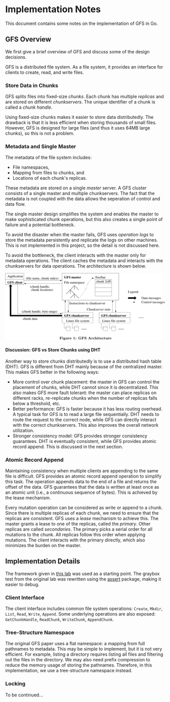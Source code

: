 # Implementation Notes

This document contains some notes on the implementation of GFS in Go.

## GFS Overview

We first give a brief overview of GFS and discuss some of the design decisions.

GFS is a distributed file system. As a file system, it provides an interface for clients to create, read, and write files.

### Store Data in Chunks

GFS splits files into fixed-size *chunks*. Each chunk has multiple *replicas* and are stored on different *chunkservers*. The unique identifier of a chunk is called a *chunk handle*.

Using fixed-size chunks makes it easier to store data distributedly. The drawback is that it is less efficient when storing thousands of small files. However, GFS is designed for large files (and thus it uses 64MB large chunks), so this is not a problem.

### Metadata and Single Master

The metadata of the file system includes:

- File namespaces,
- Mapping from files to chunks, and
- Locations of each chunk's replicas.

These metadata are stored on a single *master* server. A GFS cluster consists of a single master and multiple chunkservers. The fact that the metadata is not coupled with the data allows the seperation of control and data flow.

The single master design simplifies the system and enables the master to make sophisticated chunk operations, but this also creates a single point of failure and a potential bottleneck.

To avoid the disaster when the master fails, GFS uses *operation logs* to store the metadata persistently and replicate the logs on other machines. This is not implemented in this project, so the detail is not discussed here.

To avoid the bottleneck, the client interacts with the master only for metadata operations. The client caches the metadata and interacts with the chunkservers for data operations. The architecture is shown below.

![](assets/Figure1-GFS-Architecture.svg)

#### Discussion: GFS vs Store Chunks using DHT

Another way to store chunks distributedly is to use a distributed hash table (DHT). GFS is different from DHT mainly because of the centralized master. This makes GFS better in the following ways:

- More control over chunk placement: the master in GFS can control the placement of chunks, while DHT cannot since it is decentralized. This also makes GFS more fault tolerant: the master can place replicas on different racks, re-replicate chunks when the number of replicas falls below a threshold, etc.
- Better performance: GFS is faster because it has less routing overhead. A typical task for GFS is to read a large file sequentially. DHT needs to route the request to the correct node, while GFS can directly interact with the correct chunkservers. This also improves the overall network utilization.
- Stronger consistency model: GFS provides stronger consistency guarantees. DHT is eventually consistent, while GFS provides atomic record append. This is discussed in the next section.

### Atomic Record Append

Maintaining consistency when multiple clients are appending to the same file is difficult. GFS provides an atomic record append operation to simplify this task. The operation appends data to the end of a file and returns the offset of the data. GFS guarantees that the
data is written at least once as an atomic unit (i.e., a continuous sequence of bytes). This is achieved by the lease mechanism.

Every mutation operation can be considered as write or append to a chunk. Since there is multiple replicas of each chunk, we need to ensure that the replicas are consistent. GFS uses a *lease* mechanism to achieve this. The master grants a lease to one of the replicas, called the *primary*. Other replicas are called *secondaries*. The primary picks a serial order for all mutations to the chunk. All replicas follow this order when applying mutations. The client interacts with the primary directly, which also minimizes the burden on the master.

## Implementation Details

The framework given in [this lab](https://bitbucket.org/abcdabcd987/ppca-gfs/) was used as a starting point. The graybox test from the original lab was rewritten using the [assert](https://pkg.go.dev/github.com/stretchr/testify/assert) package, making it easier to debug.

### Client Interface

The client interface includes common file system operations: `Create`, `Mkdir`, `List`, `Read`, `Write`, `Append`. Some underlying operations are also exposed: `GetChunkHandle`, `ReadChunk`, `WriteChunk`, `AppendChunk`.

### Tree-Structure Namespace

The original GFS paper uses a flat namespace: a mapping from full pathnames to metadata. This may be simple to implement, but it is not very efficient. For example, listing a directory requires listing all files and filtering out the files in the directory. We may also need prefix compression to reduce the memory usage of storing the pathnames. Therefore, in this implementation, we use a tree-structure namespace instead.

### Locking

To be continued...
